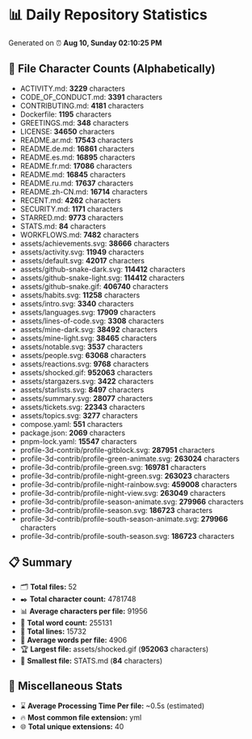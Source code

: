 # 📊 Daily Repository Statistics
Generated on ⏰ **Aug 10, Sunday 02:10:25 PM**

## 📂 File Character Counts (Alphabetically)
- ACTIVITY.md: **3229** characters
- CODE_OF_CONDUCT.md: **3391** characters
- CONTRIBUTING.md: **4181** characters
- Dockerfile: **1195** characters
- GREETINGS.md: **348** characters
- LICENSE: **34650** characters
- README.ar.md: **17543** characters
- README.de.md: **16861** characters
- README.es.md: **16895** characters
- README.fr.md: **17086** characters
- README.md: **16845** characters
- README.ru.md: **17637** characters
- README.zh-CN.md: **16714** characters
- RECENT.md: **4262** characters
- SECURITY.md: **1171** characters
- STARRED.md: **9773** characters
- STATS.md: **84** characters
- WORKFLOWS.md: **7482** characters
- assets/achievements.svg: **38666** characters
- assets/activity.svg: **11949** characters
- assets/default.svg: **42017** characters
- assets/github-snake-dark.svg: **114412** characters
- assets/github-snake-light.svg: **114412** characters
- assets/github-snake.gif: **406740** characters
- assets/habits.svg: **11258** characters
- assets/intro.svg: **3340** characters
- assets/languages.svg: **17909** characters
- assets/lines-of-code.svg: **3308** characters
- assets/mine-dark.svg: **38492** characters
- assets/mine-light.svg: **38465** characters
- assets/notable.svg: **3537** characters
- assets/people.svg: **63068** characters
- assets/reactions.svg: **9768** characters
- assets/shocked.gif: **952063** characters
- assets/stargazers.svg: **3422** characters
- assets/starlists.svg: **8497** characters
- assets/summary.svg: **28077** characters
- assets/tickets.svg: **22343** characters
- assets/topics.svg: **3277** characters
- compose.yaml: **551** characters
- package.json: **2069** characters
- pnpm-lock.yaml: **15547** characters
- profile-3d-contrib/profile-gitblock.svg: **287951** characters
- profile-3d-contrib/profile-green-animate.svg: **263024** characters
- profile-3d-contrib/profile-green.svg: **169781** characters
- profile-3d-contrib/profile-night-green.svg: **263023** characters
- profile-3d-contrib/profile-night-rainbow.svg: **459008** characters
- profile-3d-contrib/profile-night-view.svg: **263049** characters
- profile-3d-contrib/profile-season-animate.svg: **279966** characters
- profile-3d-contrib/profile-season.svg: **186723** characters
- profile-3d-contrib/profile-south-season-animate.svg: **279966** characters
- profile-3d-contrib/profile-south-season.svg: **186723** characters

## 📋 Summary
- 🗂️ **Total files:** 52
- ✒️ **Total character count:** 4781748
- 📊 **Average characters per file:** 91956
- 📝 **Total word count:** 255131
- 🧾 **Total lines:** 15732
- 📐 **Average words per file:** 4906
- 🏆 **Largest file:** assets/shocked.gif (**952063** characters)
- 🥉 **Smallest file:** STATS.md (**84** characters)

## 🌟 Miscellaneous Stats
- ⌛ **Average Processing Time Per file:** ~0.5s (estimated)
- 🔥 **Most common file extension:** yml
- 🌐 **Total unique extensions:** 40
